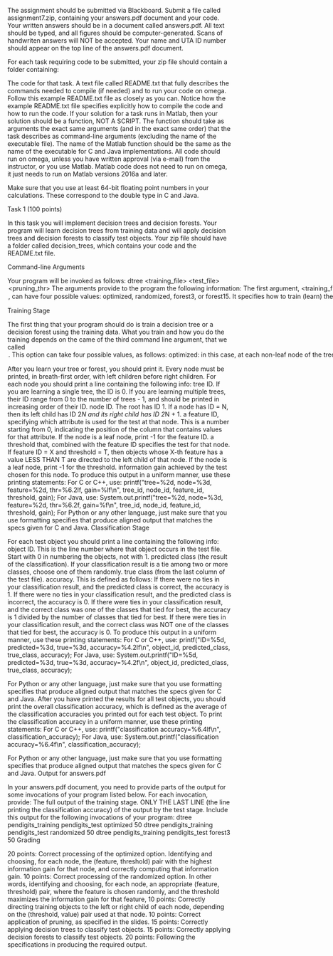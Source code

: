 
The assignment should be submitted via Blackboard. Submit a file called assignment7.zip, containing your answers.pdf document and your code.
Your written answers should be in a document called answers.pdf. All text should be typed, and all figures should be computer-generated. Scans of handwriten answers will NOT be accepted. Your name and UTA ID number should appear on the top line of the answers.pdf document.

For each task requiring code to be submitted, your zip file should contain a folder containing:

The code for that task.
A text file called README.txt that fully describes the commands needed to compile (if needed) and to run your code on omega. Follow this example README.txt file as closely as you can. Notice how the example README.txt file specifies explicitly how to compile the code and how to run the code.
If your solution for a task runs in Matlab, then your solution should be a function, NOT A SCRIPT. The function should take as arguments the exact same arguments (and in the exact same order) that the task describes as command-line arguments (excluding the name of the executable file). The name of the Matlab function should be the same as the name of the executable for C and Java implementations.
All code should run on omega, unless you have written approval (via e-mail) from the instructor, or you use Matlab. Matlab code does not need to run on omega, it just needs to run on Matlab versions 2016a and later.

Make sure that you use at least 64-bit floating point numbers in your calculations. These correspond to the double type in C and Java.

Task 1 (100 points)

In this task you will implement decision trees and decision forests. Your program will learn decision trees from training data and will apply decision trees and decision forests to classify test objects.
Your zip file should have a folder called decision_trees, which contains your code and the README.txt file.

Command-line Arguments

Your program will be invoked as follows:
dtree <training_file> <test_file> <option> <pruning_thr>
The arguments provide to the program the following information:
The first argument, <training_file>, is the path name of the training file, where the training data is stored. The path name can specify any file stored on the local computer.
The second argument, <test_file>, is the path name of the test file, where the test data is stored. The path name can specify any file stored on the local computer.
The third argument, <option>, can have four possible values: optimized, randomized, forest3, or forest15. It specifies how to train (learn) the decision tree, and will be discussed later.
The fourth argument,<pruning_thr>, is a number greater than or equal to 0, that specifies the pruning threshold.
The training and test files will follow the same format as the text files in the UCI datasets directory. A description of the datasets and the file format can be found on this link. For each dataset, a training file and a test file are provided. The name of each file indicates what dataset the file belongs to, and whether the file contains training or test data. Your code should also work with ANY OTHER training and test files using the same format as the files in the UCI datasets directory.
As the description states, do NOT use data from the last column (i.e., the class labels) as features. In these files, all columns except for the last one contain example inputs. The last column contains the class label.

Training Stage

The first thing that your program should do is train a decision tree or a decision forest using the training data. What you train and how you do the training depends on the came of the third command line argument, that we called <option>. This option can take four possible values, as follows:
optimized: in this case, at each non-leaf node of the tree (starting at the root) you should identify the optimal combination of attribute (feature) and threshold, i.e., the combination that leads to the highest information gain for that node.
randomized: in this case, at each non-leaf node of the tree (starting at the root) you should choose the attribute (feature) randomly. The threshold should still be optimized, i.e., it should be chosen so as to maximize the information gain for that node and for that randomly chosen attribute.
forest3: in this case, your program trains a random forest containing three trees. Each of those trees should be trained as discussed under the "randomized" option.
forest15: in this case, your program trains a random forest containing 15 trees. Each of those trees should be trained as discussed under the "randomized" option.
Training Phase Output

After you learn your tree or forest, you should print it. Every node must be printed, in breath-first order, with left children before right children. For each node you should print a line containing the following info:
tree ID. If you are learning a single tree, the ID is 0. If you are learning multiple trees, their ID range from 0 to the number of trees - 1, and should be printed in increasing order of their ID.
node ID. The root has ID 1. If a node has ID = N, then its left child has ID 2*N and its right child has ID 2*N + 1.
a feature ID, specifying which attribute is used for the test at that node. This is a number starting from 0, indicating the position of the column that contains values for that attribute. If the node is a leaf node, print -1 for the feature ID.
a threshold that, combined with the feature ID specifies the test for that node. If feature ID = X and threshold = T, then objects whose X-th feature has a value LESS THAN T are directed to the left child of that node. If the node is a leaf node, print -1 for the threshold.
information gain achieved by the test chosen for this node.
To produce this output in a uniform manner, use these printing statements:
For C or C++, use:
printf("tree=%2d, node=%3d, feature=%2d, thr=%6.2lf, gain=%lf\n", tree_id, node_id, feature_id, threshold, gain);
For Java, use:
System.out.printf("tree=%2d, node=%3d, feature=%2d, thr=%6.2f, gain=%f\n", tree_id, node_id, feature_id, threshold, gain);
For Python or any other language, just make sure that you use formatting specifies that produce aligned output that matches the specs given for C and Java.
Classification Stage

For each test object you should print a line containing the following info:
object ID. This is the line number where that object occurs in the test file. Start with 0 in numbering the objects, not with 1.
predicted class (the result of the classification). If your classification result is a tie among two or more classes, choose one of them randomly.
true class (from the last column of the test file).
accuracy. This is defined as follows:
If there were no ties in your classification result, and the predicted class is correct, the accuracy is 1.
If there were no ties in your classification result, and the predicted class is incorrect, the accuracy is 0.
If there were ties in your classification result, and the correct class was one of the classes that tied for best, the accuracy is 1 divided by the number of classes that tied for best.
If there were ties in your classification result, and the correct class was NOT one of the classes that tied for best, the accuracy is 0.
To produce this output in a uniform manner, use these printing statements:
For C or C++, use:
printf("ID=%5d, predicted=%3d, true=%3d, accuracy=%4.2lf\n", object_id, predicted_class, true_class, accuracy);
For Java, use:
System.out.printf("ID=%5d, predicted=%3d, true=%3d, accuracy=%4.2f\n", object_id, predicted_class, true_class, accuracy);

For Python or any other language, just make sure that you use formatting specifies that produce aligned output that matches the specs given for C and Java.
After you have printed the results for all test objects, you should print the overall classification accuracy, which is defined as the average of the classification accuracies you printed out for each test object. To print the classification accuracy in a uniform manner, use these printing statements:
For C or C++, use:
printf("classification accuracy=%6.4lf\n", classification_accuracy);
For Java, use:
System.out.printf("classification accuracy=%6.4f\n", classification_accuracy);

For Python or any other language, just make sure that you use formatting specifies that produce aligned output that matches the specs given for C and Java.
Output for answers.pdf

In your answers.pdf document, you need to provide parts of the output for some invocations of your program listed below. For each invocation, provide:
The full output of the training stage.
ONLY THE LAST LINE (the line printing the classification accuracy) of the output by the test stage.
Include this output for the following invocations of your program:
dtree pendigits_training pendigits_test optimized 50
dtree pendigits_training pendigits_test randomized 50
dtree pendigits_training pendigits_test forest3 50
Grading

20 points: Correct processing of the optimized option. Identifying and choosing, for each node, the (feature, threshold) pair with the highest information gain for that node, and correctly computing that information gain.
10 points: Correct processing of the randomized option. In other words, identifying and choosing, for each node, an appropriate (feature, threshold) pair, where the feature is chosen randomly, and the threshold maximizes the information gain for that feature,
10 points: Correctly directing training objects to the left or right child of each node, depending on the (threshold, value) pair used at that node.
10 points: Correct application of pruning, as specified in the slides.
15 points: Correctly applying decision trees to classify test objects.
15 points: Correctly applying decision forests to classify test objects.
20 points: Following the specifications in producing the required output.
